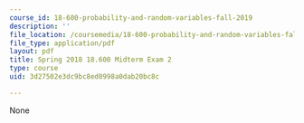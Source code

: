 ```yaml
---
course_id: 18-600-probability-and-random-variables-fall-2019
description: ''
file_location: /coursemedia/18-600-probability-and-random-variables-fall-2019/3d27502e3dc9bc8ed0998a0dab20bc8c_MIT18_600F19_mid2_2018.pdf
file_type: application/pdf
layout: pdf
title: Spring 2018 18.600 Midterm Exam 2
type: course
uid: 3d27502e3dc9bc8ed0998a0dab20bc8c

---
```

None